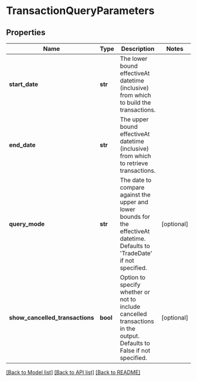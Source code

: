 # TransactionQueryParameters

## Properties
Name | Type | Description | Notes
------------ | ------------- | ------------- | -------------
**start_date** | **str** | The lower bound effectiveAt datetime (inclusive) from which to build the transactions. | 
**end_date** | **str** | The upper bound effectiveAt datetime (inclusive) from which to retrieve transactions. | 
**query_mode** | **str** | The date to compare against the upper and lower bounds for the effectiveAt datetime. Defaults to &#39;TradeDate&#39; if not specified. | [optional] 
**show_cancelled_transactions** | **bool** | Option to specify whether or not to include cancelled transactions in the output. Defaults to False if not specified. | [optional] 

[[Back to Model list]](../README.md#documentation-for-models) [[Back to API list]](../README.md#documentation-for-api-endpoints) [[Back to README]](../README.md)


